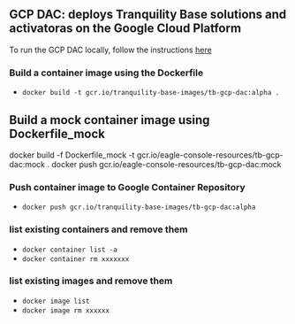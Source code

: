 ## GCP DAC: deploys Tranquility Base solutions and activatoras on the Google Cloud Platform

To run the GCP DAC locally, follow the instructions [here](https://github.com/tranquilitybase-io/tb-gcp-dac/wiki/RunServicesWithDocker) 

### Build a container image using the Dockerfile
* `docker build -t gcr.io/tranquility-base-images/tb-gcp-dac:alpha .`

## Build a mock container image using Dockerfile_mock
docker build -f Dockerfile_mock -t gcr.io/eagle-console-resources/tb-gcp-dac:mock .
docker push gcr.io/eagle-console-resources/tb-gcp-dac:mock

### Push container image to Google Container Repository
* `docker push gcr.io/tranquility-base-images/tb-gcp-dac:alpha`

### list existing containers and remove them
* `docker container list -a `
* `docker container rm xxxxxxx`

### list existing images and remove them 
* `docker image list` 
* `docker image rm xxxxxx`


